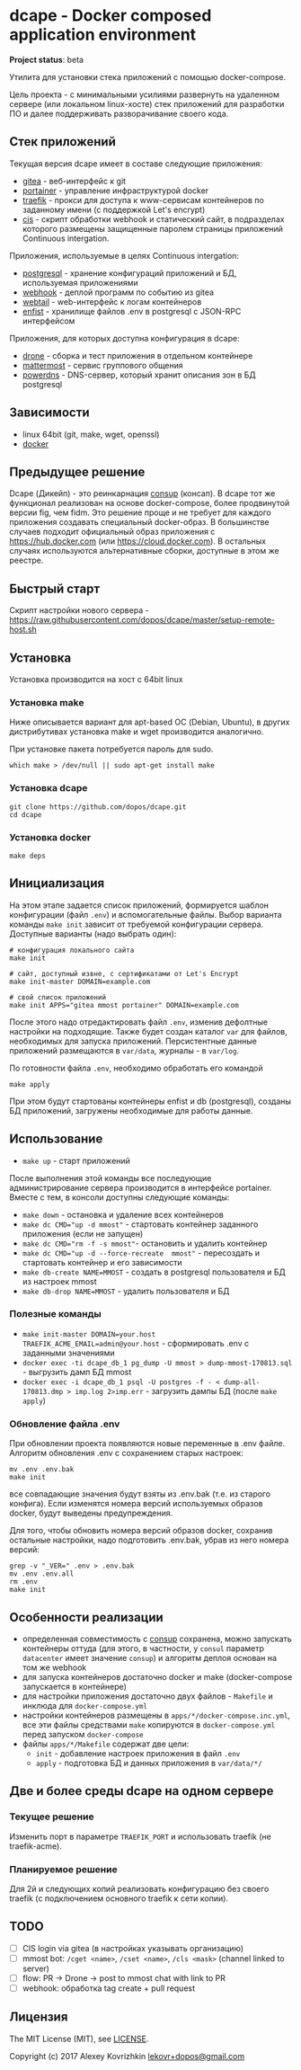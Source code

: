 # dcape - Docker composed application environment

**Project status**: beta

Утилита для установки стека приложений с помощью docker-compose.

Цель проекта - с минимальными усилиями развернуть на удаленном сервере (или локальном linux-хосте) стек приложений для разработки ПО
и далее поддерживать разворачивание своего кода.

## Стек приложений

Текущая версия dcape имеет в составе следующие приложения:

* [gitea](https://gitea.io/) - веб-интерфейс к git
* [portainer](https://portainer.io/) - управление инфраструктурой docker
* [traefik](https://traefik.io/) - прокси для доступа к www-сервисам контейнеров по заданному имени (с поддержкой Let's encrypt)
* [cis](https://github.com/dopos/dcape/tree/master/apps/cis) - скрипт обработки webhook и статический сайт, в подразделах которого
размещены защищенные паролем страницы приложений Continuous intergation.

Приложения, используемые в целях Continuous intergation:

* [postgresql](https://www.postgresql.org) - хранение конфигураций приложений и БД, используемая приложениями
* [webhook](https://github.com/adnanh/webhook) - деплой программ по событию из gitea
* [webtail](https://github.com/LeKovr/webtail) - web-интерфейс к логам контейнеров
* [enfist](https://github.com/pgrpc/pgrpc-sql-enfist) - хранилище файлов .env в postgresql с JSON-RPC интерфейсом

Приложения, для которых доступна конфигурация в dcape:

* [drone](https://github.com/drone/drone) - сборка и тест приложения в отдельном контейнере
* [mattermost](https://about.mattermost.com/) - сервис группового общения
* [powerdns](https://www.powerdns.com/) - DNS-сервер, который хранит описания зон в БД postgresql

## Зависимости

* linux 64bit (git, make, wget, openssl)
* [docker](https://www.docker.com/)

## Предыдущее решение

Dcape (Дикейп) - это реинкарнация [consup](https://github.com/LeKovr/consup) (консап). В dcape тот же функционал
реализован на основе docker-compose, более продвинутой версии fig, чем fidm. Это решение проще и не
требует для каждого приложения создавать специальный docker-образ. В большинстве случаев подходит официальный образ приложения
с https://hub.docker.com (или https://cloud.docker.com). В остальных случаях используются альтернативные сборки, доступные в этом же реестре.

## Быстрый старт

Скрипт настройки нового сервера - https://raw.githubusercontent.com/dopos/dcape/master/setup-remote-host.sh

## Установка

Установка производится на хост с 64bit linux

### Установка **make**

Ниже описывается вариант для apt-based ОС (Debian, Ubuntu), в других дистрибутивах установка make и wget производится аналогично.

При установке пакета потребуется пароль для sudo.

```
which make > /dev/null || sudo apt-get install make
```

### Установка **dcape**

```
git clone https://github.com/dopos/dcape.git
cd dcape
```

### Установка **docker**

```
make deps
```

## Инициализация

На этом этапе задается список приложений, формируется шаблон конфигурации (файл `.env`) и вспомогательные файлы.
Выбор варианта команды `make init` зависит от требуемой конфигурации сервера.
Доступные варианты (надо выбрать один):

```
# конфигурация локального сайта
make init

# сайт, доступный извне, с сертификатами от Let's Encrypt
make init-master DOMAIN=example.com

# свой список приложений
make init APPS="gitea mmost portainer" DOMAIN=example.com
```

После этого надо отредактировать файл `.env`, изменив дефолтные настройки на подходящие.
Также будет создан каталог `var` для файлов, необходимых для запуска приложений.
Персистентные данные приложений размещаются в `var/data`, журналы - в `var/log`.

По готовности файла `.env`, необходимо обработать его командой
```
make apply
```
При этом будут стартованы контейнеры enfist и db (postgresql), созданы БД приложений, загружены необходимые для работы данные.

## Использование

* `make up` - старт приложений

После выполнения этой команды все последующие администрирование сервера производится в интерфейсе portainer.
Вместе с тем, в консоли доступны следующие команды:

* `make down` - остановка и удаление всех контейнеров
* `make dc CMD="up -d mmost"` - стартовать контейнер заданного приложения (если не запущен)
* `make dc CMD="rm -f -s mmost"`- остановить и удалить контейнер
* `make dc CMD="up -d --force-recreate  mmost"` - пересоздать и стартовать контейнер и его зависимости
* `make db-create NAME=MMOST` - создать в postgresql пользователя и БД из настроек mmost
* `make db-drop NAME=MMOST` - удалить пользователя и БД

### Полезные команды

* `make init-master DOMAIN=your.host TRAEFIK_ACME_EMAIL=admin@your.host` - сформировать .env с заданными значениями
* `docker exec -ti dcape_db_1 pg_dump -U mmost > dump-mmost-170813.sql` - выгрузить дамп БД mmost
* `docker exec -i dcape_db_1 psql -U postgres -f - < dump-all-170813.dmp > imp.log 2>imp.err` - загрузить дампы БД (после `make apply`)

### Обновление файла .env

При обновлении проекта появляются новые переменные в .env файле.
Алгоритм обновления .env с сохранением старых настроек:
```
mv .env .env.bak
make init
```
все совпадающие значения будут взяты из .env.bak (т.е. из старого конфига).
Если изменятся номера версий используемых образов docker, будут выведены предупреждения.

Для того, чтобы обновить номера версий образов docker, сохранив остальные настройки, надо подготовить .env.bak, убрав из него номера версий:
```
grep -v "_VER=" .env > .env.bak
mv .env .env.all
rm .env
make init
```

## Особенности реализации

* определенная совместимость с [consup](https://github.com/LeKovr/consup) сохранена, можно запускать контейнеры оттуда (для этого, в частности, у `consul` параметр `datacenter` имеет значение `consup`) и алгоритм деплоя основан на том же webhook
* для запуска контейнеров достаточно docker и make (docker-compose запускается в контейнере)
* для настройки приложения достаточно двух файлов - `Makefile` и инклюда для `docker-compose.yml`
* настройки контейнеров размещены в `apps/*/docker-compose.inc.yml`, все эти файлы средствами `make` копируются в `docker-compose.yml` перед запуском `docker-compose`
* файлы `apps/*/Makefile` содержат две цели:
  * `init` - добавление настроек приложения в файл `.env`
  * `apply` - подготовка БД и данных приложения в `var/data/*/`

## Две и более среды dcape на одном сервере

### Текущее решение

Изменить порт в параметре `TRAEFIK_PORT` и использовать traefik (не traefik-acme).

### Планируемое решение

Для 2й и следующих копий реализовать конфигурацию без своего traefik (с подключением основного traefik к сети копии).

## TODO

* [ ] CIS login via gitea (в настройках указывать организацию)
* [ ] mmost bot: `/cget <name>`, `/cset <name>`, `/cls <mask>` (channel linked to server)
* [ ] flow: PR -> Drone -> post to mmost chat with link to PR
* [ ] webhook: обработка tag create + pull request

## Лицензия

The MIT License (MIT), see [LICENSE](LICENSE).

Copyright (c) 2017 Alexey Kovrizhkin <lekovr+dopos@gmail.com>
